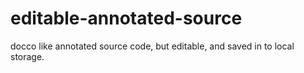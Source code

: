 editable-annotated-source
=========================

docco like annotated source code, but editable, and saved in to local storage.
